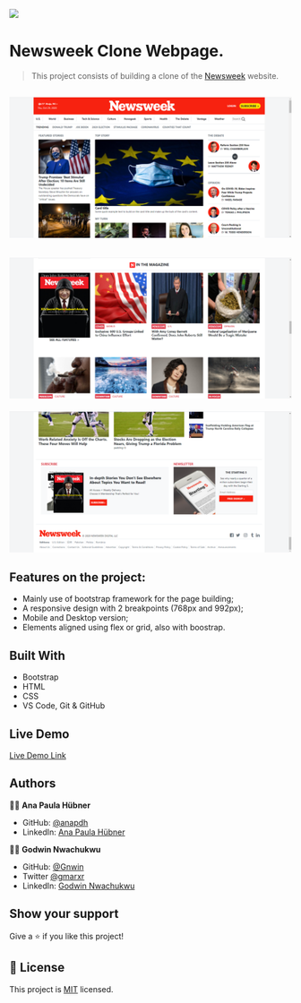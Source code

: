 

![](https://img.shields.io/badge/Microverse-blueviolet)


# Newsweek Clone Webpage.


> This project consists of building a clone of the [Newsweek](https://www.newsweek.com/) website.


![screenshot](./assets/images/SCREENSHOT1.png)
---
![screenshot](./assets/images/SCREENSHOT2.png)
---
![screenshot](./assets/images/SCREENSHOT3.png)


## Features on the project:

- Mainly use of bootstrap framework for the page building;
- A responsive design with 2 breakpoints (768px and 992px);
- Mobile and Desktop version;
- Elements aligned using flex or grid, also with boostrap.


## Built With

- Bootstrap
- HTML
- CSS
- VS Code, Git & GitHub


## Live Demo

[Live Demo Link](https://gnwin.github.io/Godwin-Ana-Hubner-Newsweek-project/)


## Authors

👩‍💻 **Ana Paula Hübner**

- GitHub: [@anapdh](https://github.com/anapdh)
- LinkedIn: [Ana Paula Hübner](https://www.linkedin.com/in/ana-paula-h%C3%BCbner-7a9484181/)

👨‍💻 **Godwin Nwachukwu**

- GitHub: [@Gnwin](https://github.com/Gnwin)
- Twitter [@gmarxr](https://twitter.com/gmarxr)
- LinkedIn: [Godwin Nwachukwu](https://www.linkedin.com/in/n-gwin/)


## Show your support

Give a ⭐️ if you like this project!


## 📝 License

This project is [MIT](lic.url) licensed.